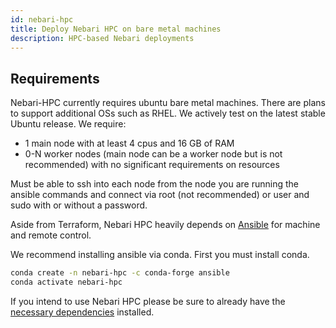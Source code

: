 ```yaml
---
id: nebari-hpc
title: Deploy Nebari HPC on bare metal machines
description: HPC-based Nebari deployments
---
```


## Requirements

Nebari-HPC currently requires ubuntu bare metal machines. There are plans to support additional OSs such as RHEL. We actively test on the latest stable Ubuntu release. We require:

- 1 main node with at least 4 cpus and 16 GB of RAM
- 0-N worker nodes (main node can be a worker node but is not recommended) with no significant requirements on resources

Must be able to ssh into each node from the node you are running the ansible commands and connect via root (not recommended) or user and sudo with or without a password.

Aside from Terraform, Nebari HPC heavily depends on [Ansible](https://docs.ansible.com/ansible/latest/installation_guide/intro_installation.html) for machine and remote control.

We recommend installing ansible via conda. First you must install conda.

```bash
conda create -n nebari-hpc -c conda-forge ansible
conda activate nebari-hpc
```

If you intend to use Nebari HPC please be sure to already have the [necessary dependencies](https://github.com/Quansight/nebari-hpc#dependencies) installed.
